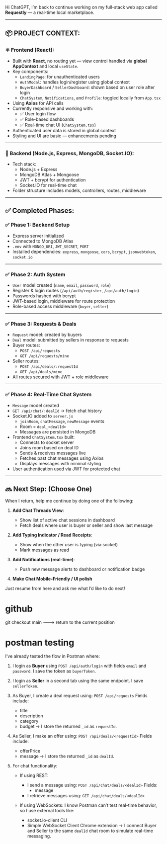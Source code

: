 Hi ChatGPT, I’m back to continue working on my full-stack web app called **Requestly** — a real-time local marketplace.

---

## 📦 PROJECT CONTEXT:

### ⚛️ Frontend (React):
- Built with **React**, no routing yet — view control handled via **global AppContext** and local `useState`.
- Key components:
  - `LandingPage`: for unauthenticated users
  - `AuthModal`: handles login/register using global context
  - `BuyerDashboard` / `SellerDashboard`: shown based on user role after login
  - `ChatSystem`, `Notifications`, and `Profile`: toggled locally from `App.tsx`
- Using **Axios** for API calls
- Currently responsive and working with:
  - ✅ User login flow
  - ✅ Role-based dashboards
  - ✅ Real-time chat UI (`ChatSystem.tsx`)
- Authenticated user data is stored in global context
- Styling and UI are basic — enhancements pending

---

### 🔧 Backend (Node.js, Express, MongoDB, Socket.IO):
- Tech stack:
  - Node.js + Express
  - MongoDB Atlas + Mongoose
  - JWT + bcrypt for authentication
  - Socket.IO for real-time chat
- Folder structure includes models, controllers, routes, middleware

---

## ✅ Completed Phases:

### ✅ Phase 1: Backend Setup
- Express server initialized
- Connected to MongoDB Atlas
- `.env` with `MONGO_URI`, `JWT_SECRET`, `PORT`
- Installed dependencies: `express`, `mongoose`, `cors`, `bcrypt`, `jsonwebtoken`, `socket.io`

---

### ✅ Phase 2: Auth System
- `User` model created (`name`, `email`, `password`, `role`)
- Register & login routes (`/api/auth/register`, `/api/auth/login`)
- Passwords hashed with bcrypt
- JWT-based login, middleware for route protection
- Role-based access middleware (`buyer`, `seller`)

---

### ✅ Phase 3: Requests & Deals
- `Request` model: created by buyers
- `Deal` model: submitted by sellers in response to requests
- Buyer routes:
  - `POST /api/requests`
  - `GET /api/requests/mine`
- Seller routes:
  - `POST /api/deals/:requestId`
  - `GET /api/deals/mine`
- All routes secured with JWT + role middleware

---

### ✅ Phase 4: Real-Time Chat System
- `Message` model created
- `GET /api/chat/:dealId` → fetch chat history
- Socket.IO added to `server.js`
  - `joinRoom`, `chatMessage`, `newMessage` events
  - Room = `deal_<dealId>`
  - Messages are persisted in MongoDB
- Frontend `ChatSystem.tsx` built:
  - Connects to socket server
  - Joins room based on deal ID
  - Sends & receives messages live
  - Fetches past chat messages using Axios
  - Displays messages with minimal styling
- User authentication used via JWT for protected chat

---

## 🔜 Next Step: (Choose One)

When I return, help me continue by doing one of the following:

1. **Add Chat Threads View**:
   - Show list of active chat sessions in dashboard
   - Fetch deals where user is buyer or seller and show last message

2. **Add Typing Indicator / Read Receipts**:
   - Show when the other user is typing (via socket)
   - Mark messages as read

3. **Add Notifications (real-time)**:
   - Push new message alerts to dashboard or notification badge

4. **Make Chat Mobile-Friendly / UI polish**

Just resume from here and ask me what I’d like to do next!



# github
git checkout main       ---> return to the current position 


# postman testing 
I’ve already tested the flow in Postman where:

1. I login as **Buyer** using `POST /api/auth/login` with fields `email` and `password`. I save the token as `buyerToken`.

2. I login as **Seller** in a second tab using the same endpoint. I save `sellerToken`.

3. As Buyer, I create a deal request using:
   `POST /api/requests`
   Fields include:
   - title
   - description
   - category
   - budget
   → I store the returned `_id` as `requestId`.

4. As Seller, I make an offer using:
   `POST /api/deals/<requestId>`
   Fields include:
   - offerPrice
   - message
   → I store the returned `_id` as `dealId`.

5. For chat functionality:
   - If using REST:
     - I send a message using:
       `POST /api/chat/deals/<dealId>`
       Fields:
       - message
     - I retrieve messages using:
       `GET /api/chat/deals/<dealId>`

   - If using WebSockets:
     I know Postman can’t test real-time behavior, so I use external tools like:
     - socket.io-client CLI
     - Simple WebSocket Client Chrome extension
     → I connect Buyer and Seller to the same `dealId` chat room to simulate real-time messaging.

